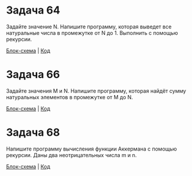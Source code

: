 # Задача 64
Задайте значение N. Напишите программу, которая выведет все натуральные числа в промежутке от N до 1. Выполнить с помощью рекурсии.

[Блок-схема](ex64/diag64.png)  |  [Код](ex64/Program.cs)

# Задача 66
Задайте значения M и N. Напишите программу, которая найдёт сумму натуральных элементов в промежутке от M до N.

[Блок-схема](ex66/diag66.png)  |  [Код](ex66/Program.cs)

# Задача 68
Напишите программу вычисления функции Аккермана с помощью рекурсии. Даны два неотрицательных числа m и n.

[Блок-схема](ex68/diag68.png)  |  [Код](ex68/Program.cs)